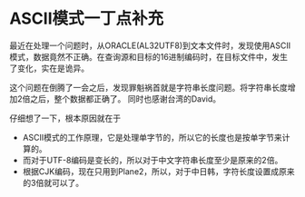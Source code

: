 # ASCII模式一丁点补充

最近在处理一个问题时，从ORACLE(AL32UTF8)到文本文件时，发现使用ASCII模式，数据竟然不正确。在查询源和目标的16进制编码时，在目标文件中，发生了变化，实在是诡异。

这个问题在倒腾了一会之后，发现罪魁祸首就是字符串长度问题。将字符串长度增加2倍之后，整个数据都正确了。 同时也感谢台湾的David。

仔细想了一下，根本原因就在于

- ASCII模式的工作原理，它是处理单字节的，所以它的长度也是按单字节来计算的。
- 而对于UTF-8编码是变长的，所以对于中文字符串长度至少是原来的2倍。
- 根据CJK编码，现在只用到Plane2，所以，对于中日韩，字符长度设置成原来的3倍就可以了。



